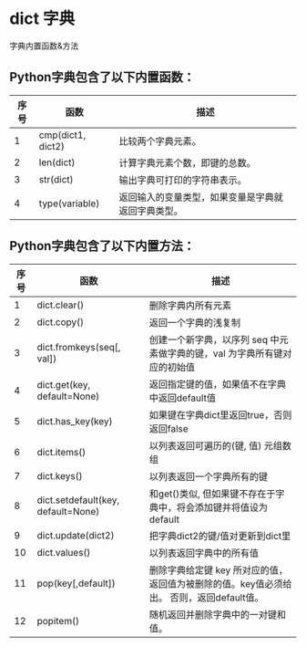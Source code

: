 
# dict 字典

字典内置函数&方法


## Python字典包含了以下内置函数：

| 序号 | 函数              | 描述                                               |
| ---- | ----------------- | -------------------------------------------------- |
| 1    | cmp(dict1, dict2) | 比较两个字典元素。                                 |
| 2    | len(dict)         | 计算字典元素个数，即键的总数。                     |
| 3    | str(dict)         | 输出字典可打印的字符串表示。                       |
| 4    | type(variable)    | 返回输入的变量类型，如果变量是字典就返回字典类型。 |


## Python字典包含了以下内置方法：

| 序号 | 函数                               | 描述                                                                                     |
| ---- | ---------------------------------- | ---------------------------------------------------------------------------------------- |
| 1    | dict.clear()                       | 删除字典内所有元素                                                                       |
| 2    | dict.copy()                        | 返回一个字典的浅复制                                                                     |
| 3    | dict.fromkeys(seq[, val])          | 创建一个新字典，以序列 seq 中元素做字典的键，val 为字典所有键对应的初始值                |
| 4    | dict.get(key, default=None)        | 返回指定键的值，如果值不在字典中返回default值                                            |
| 5    | dict.has_key(key)                  | 如果键在字典dict里返回true，否则返回false                                                |
| 6    | dict.items()                       | 以列表返回可遍历的(键, 值) 元组数组                                                      |
| 7    | dict.keys()                        | 以列表返回一个字典所有的键                                                               |
| 8    | dict.setdefault(key, default=None) | 和get()类似, 但如果键不存在于字典中，将会添加键并将值设为default                         |
| 9    | dict.update(dict2)                 | 把字典dict2的键/值对更新到dict里                                                         |
| 10   | dict.values()                      | 以列表返回字典中的所有值                                                                 |
| 11   | pop(key[,default])                 | 删除字典给定键 key 所对应的值，返回值为被删除的值。key值必须给出。 否则，返回default值。 |
| 12   | popitem()                          | 随机返回并删除字典中的一对键和值。                                                       |

